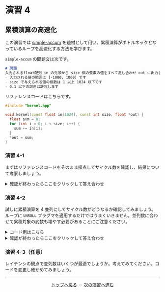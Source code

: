 # 演習 4

## 累積演算の高速化

この演習では [simple-accum](https://acri-vhls-challenge.web.app/challenge/simple-accum3) を題材として用い、累積演算がボトルネックとなっているループを高速化する方法を学びます。

`simple-accum` の問題文は次です。

```markdown
# 問題
入力されるfloat配列 in の先頭から size 個の要素の値をすべて足し合わせ out に出力してください。ただし、以下であることとします。
- 入力される値の範囲は [-1000, 1000) です
- size で与えられる値の個数は 1 以上 1024 以下です
- 0.1 以下の誤差は許容します
```

リファレンスコードはこちらです。

```cpp
#include "kernel.hpp"

void kernel(const float in[1024], const int size, float *out) {
  float sum = 0;
  for (int i = 0; i < size; i++) {
    sum += in[i];
  }
  *out = sum;
}
```

### 演習 4-1

まずはリファレンスコードをそのまま採点してサイクル数を確認し、結果について考察しましょう。

<details>
  <summary>確認が終わったらここをクリックして答え合わせ</summary>
  
  リファレンスコードを採点すると次の結果になります。

  ```
  Bytes of kernel code: 267
  CSim: Pass
  HLS: Pass
  CoSim: Pass
  Resource usage
    FF   : 1800
    LUT  : 2770
    DSP  : 2
    BRAM : 0
    URAM : 0
  Clock period (ns): 1.532
  Clock frequency (MHz): 652
  Simulation cycle: 13531
  Simulation time (ns): 20729.492
  ```
  
  ループがパイプライン化されているにもかかわらず、ループ 1 回あたり 13 サイクルほどかかっていることが分かります。累積演算（float どうしの足し算）がボトルネックになってパイプラインの II（Initiation Interval）が 13 になったためです。これは HLS のログで確認できます。

  ```
  Pipelining result : Target II = NA, Final II = 13, Depth = 16, loop 'VITIS_LOOP_5_1'
  ```

  `simple-accum` で設定されているクロック周期は 2ns で、これから計算するとクロック周波数は 500MHz です。上記は 500MHz で float の加算を行うには 13 サイクルほどかかることを意味します。この float 加算器のレイテンシを短縮することはできませんので、加算器の数を増やして性能を向上することを考えます。
</details>

### 演習 4-2

試しに累積演算を 4 並列にしてサイクル数がどうなるか確認してみましょう。ループに `UNROLL` プラグマを適用するだけではうまくいきません。並列数に合わせて累積対象の変数も増やす必要があることにご注意ください。

<details>
  <summary>コード例はこちら</summary>
  
  並列数を 4 にした場合がこちらです。

  ```cpp
  #include "kernel.hpp"

  void kernel(const float in[1024], const int size, float *out) {
    float sum[4] = {};
    for (int i = 0; i < size; i++) {
  #pragma HLS UNROLL factor=4 skip_exit_check
      sum[i % 4] += in[i];
    }
    *out = sum[0] + sum[1] + sum[2] + sum[3];
  }
  ```
</details>

<details>
  <summary>確認が終わったらここをクリックして答え合わせ</summary>
  
  上記のコード例を採点すると次の結果になります。

  ```
  Bytes of kernel code: 337
  CSim: Pass
  HLS: Pass
  CoSim: Pass
  Resource usage
    FF   : 2665
    LUT  : 3793
    DSP  : 2
    BRAM : 0
    URAM : 0
  Clock period (ns): 1.532
  Clock frequency (MHz): 652
  Simulation cycle: 3604
  Simulation time (ns): 5521.328
  ```

  並列化した分だけ高速化したことが分かります。それと同時に演算器を並列化したことでリソース使用量も増えていることが分かります。
</details>

### 演習 4-3（任意）

レイテンシの観点で並列数はいくつが最適でしょうか。考えてみてください。コードを変更し確かめてみましょう。

<hr>
<p align="center"><a href="..">トップへ戻る</a> － <a href="../lab5-cache/">次の演習へ進む</a></p>

